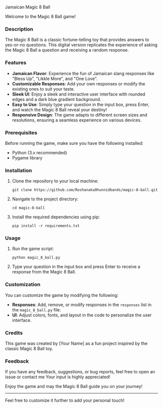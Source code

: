 Jamaican Magic 8 Ball

Welcome to the Magic 8 Ball game!

### Description
The Magic 8 Ball is a classic fortune-telling toy that provides answers to yes-or-no questions. This digital version replicates the experience of asking the Magic 8 Ball a question and receiving a random response.

### Features
- **Jamaican Flavor**: Experience the fun of Jamaican slang responses like "Bless Up", "Likkle More", and "One Love".
- **Customizable Responses**: Add your own responses or modify the existing ones to suit your taste.
- **Sleek UI**: Enjoy a sleek and interactive user interface with rounded edges and a dark blue gradient background.
- **Easy to Use**: Simply type your question in the input box, press Enter, and watch the Magic 8 Ball reveal your destiny!
- **Responsive Design**: The game adapts to different screen sizes and resolutions, ensuring a seamless experience on various devices.

### Prerequisites
Before running the game, make sure you have the following installed:
- Python (3.x recommended)
- Pygame library

### Installation
1. Clone the repository to your local machine:
   ```
   git clone https://github.com/Roshanaka9hunnidbands/magic-8-ball.git
   ```
2. Navigate to the project directory:
   ```
   cd magic-8-ball
   ```
3. Install the required dependencies using pip:
   ```
   pip install -r requirements.txt
   ```

### Usage
1. Run the game script:
   ```
   python magic_8_ball.py
   ```
2. Type your question in the input box and press Enter to receive a response from the Magic 8 Ball.

### Customization
You can customize the game by modifying the following:
- **Responses**: Add, remove, or modify responses in the `responses` list in the `magic_8_ball.py` file.
- **UI**: Adjust colors, fonts, and layout in the code to personalize the user interface.

### Credits
This game was created by [Your Name] as a fun project inspired by the classic Magic 8 Ball toy.

### Feedback
If you have any feedback, suggestions, or bug reports, feel free to open an issue or contact me Your input is highly appreciated!

Enjoy the game and may the Magic 8 Ball guide you on your journey!

---

Feel free to customize it further to add your personal touch!
